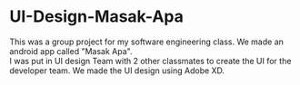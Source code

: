 # UI-Design-Masak-Apa
This was a group project for my software engineering class. We made an android app called "Masak Apa".  
I was put in UI design Team with 2 other classmates to create the UI for the developer team.
We made the UI design using Adobe XD.
